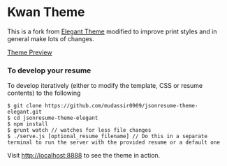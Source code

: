 # Kwan Theme 

This is a fork from [Elegant Theme](https://github.com/mudassir0909/jsonresume-theme-elegant) modified to improve print styles and in general make lots of changes.

[Theme Preview](http://themes.jsonresume.org/kwan)

### To develop your resume

To develop iteratively (either to modify the template, CSS or resume contents) to the following

```
$ git clone https://github.com/mudassir0909/jsonresume-theme-elegant.git
$ cd jsonresume-theme-elegant
$ npm install
$ grunt watch // watches for less file changes
$ ./serve.js [optional_resume_filename] // Do this in a separate terminal to run the server with the provided resume or a default one
```

Visit [http://localhost:8888](http://localhost:8888) to see the theme in action.

